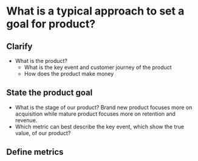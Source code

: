 # What is a typical approach to set a goal for product?

## Clarify
* What is the product?
  * What is the key event and customer journey of the product
  * How does the product make money

## State the product goal
* What is the stage of our product? Brand new product focuses more on acquisition while mature product focuses more on retention and revenue.
* Which metric can best describe the key event, which show the true value, of our product?

## Define metrics
